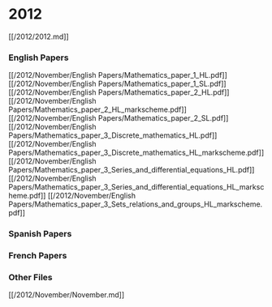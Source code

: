 # 2012

[[/2012/2012.md]]

### English Papers
[[/2012/November/English Papers/Mathematics_paper_1_HL.pdf]]
[[/2012/November/English Papers/Mathematics_paper_1_SL.pdf]]
[[/2012/November/English Papers/Mathematics_paper_2_HL.pdf]]
[[/2012/November/English Papers/Mathematics_paper_2_HL_markscheme.pdf]]
[[/2012/November/English Papers/Mathematics_paper_2_SL.pdf]]
[[/2012/November/English Papers/Mathematics_paper_3_Discrete_mathematics_HL.pdf]]
[[/2012/November/English Papers/Mathematics_paper_3_Discrete_mathematics_HL_markscheme.pdf]]
[[/2012/November/English Papers/Mathematics_paper_3_Series_and_differential_equations_HL.pdf]]
[[/2012/November/English Papers/Mathematics_paper_3_Series_and_differential_equations_HL_markscheme.pdf]]
[[/2012/November/English Papers/Mathematics_paper_3_Sets_relations_and_groups_HL_markscheme.pdf]]
### Spanish Papers
### French Papers

### Other Files
[[/2012/November/November.md]]
